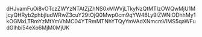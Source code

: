 dHJvamFuOi8vOTczZWYzNTAtZjZhNS0xMWVjLTkyNzQtMTIzOWQwMjU1MjcyQHRyb2phbjIudWRwZ3cuY29tOjQ0Mwp0cm9qYW46Ly9lZWNiODhhMy1kOGMxLTRmYzMtYmVhMC04YTRmMTNhYTQyYmVAdXNmcmVlMS5qaWFudGlhbi54eXo6MjM0MjUK